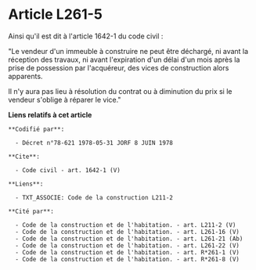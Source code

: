 # Article L261-5

Ainsi qu'il est dit à l'article 1642-1 du code civil :

"Le vendeur d'un immeuble à construire ne peut être déchargé, ni avant la réception des travaux, ni avant l'expiration d'un
délai d'un mois après la prise de possession par l'acquéreur, des vices de construction alors apparents.

Il n'y aura pas lieu à résolution du contrat ou à diminution du prix si le vendeur s'oblige à réparer le vice."

**Liens relatifs à cet article**

	**Codifié par**:

	  - Décret n°78-621 1978-05-31 JORF 8 JUIN 1978

	**Cite**:

	  - Code civil - art. 1642-1 (V)

	**Liens**:

	  - TXT_ASSOCIE: Code de la construction L211-2

	**Cité par**:

	  - Code de la construction et de l'habitation. - art. L211-2 (V)
	  - Code de la construction et de l'habitation. - art. L261-16 (V)
	  - Code de la construction et de l'habitation. - art. L261-21 (Ab)
	  - Code de la construction et de l'habitation. - art. L261-22 (V)
	  - Code de la construction et de l'habitation. - art. R*261-1 (V)
	  - Code de la construction et de l'habitation. - art. R*261-8 (V)
